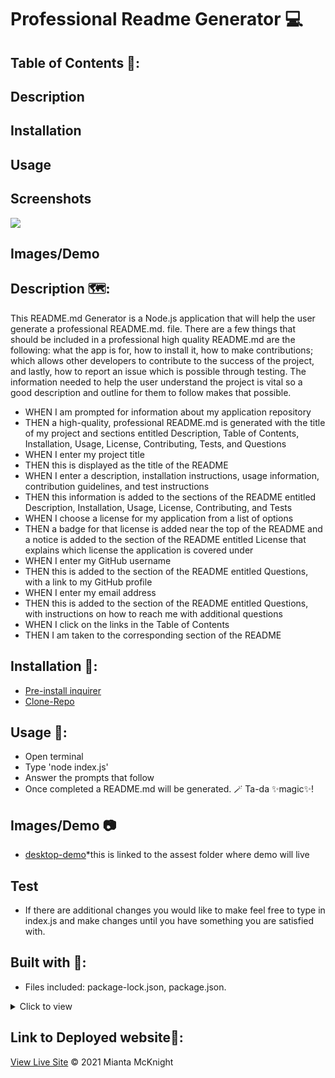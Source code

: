 # Professional Readme Generator 💻

## Table of Contents 📖:
## Description
## Installation
## Usage

## Screenshots 
<image src="./images/professional readme generator screenshot1.png">

## Images/Demo

## Description 🗺️:
This README.md Generator is a Node.js application that will help the user generate a professional README.md. file. There are a few things that should be included in a professional high quality README.md are the following: what the app is for, how to install it, how to make contributions; which allows other developers to contribute to the success of the project, and lastly, how to report an issue which is possible through testing. The information needed to help the user understand the project is vital so a good description and outline for them to follow makes that possible. 

 - WHEN I am prompted for information about my application repository
 - THEN a high-quality, professional README.md is generated with the title of my project  and sections entitled Description, Table of Contents, Installation, Usage, License, Contributing, Tests, and Questions
 - WHEN I enter my project title
 - THEN this is displayed as the title of the README
 - WHEN I enter a description, installation instructions, usage information, contribution guidelines, and test instructions
 - THEN this information is added to the sections of the README entitled Description, Installation, Usage, License, Contributing, and Tests
 - WHEN I choose a license for my application from a list of options
 - THEN a badge for that license is added near the top of the README and a notice is  added to the section of the README entitled License that explains which license the application is covered under
 - WHEN I enter my GitHub username
 - THEN this is added to the section of the README entitled Questions, with a link to my GitHub profile
 - WHEN I enter my email address
 - THEN this is added to the section of the README entitled Questions, with instructions on how to reach me with additional questions
 - WHEN I click on the links in the Table of Contents
 - THEN I am taken to the corresponding section of the README

## Installation 🧭:
- [Pre-install inquirer](https://www.npmjs.com/package/inquirer)
- [Clone-Repo](git@github.com:RogueStorm7/node-js-professional-readme-generator-challenge.git)
    

## Usage 🎫:
- Open terminal
- Type 'node index.js'
- Answer the prompts that follow
- Once completed a README.md will be generated. 🪄 Ta-da ✨magic✨!

## Images/Demo 📷
- [desktop-demo]()*this is linked to the assest folder where demo will live

## Test
- If there are additional changes you would like to make feel free to type in index.js and make changes until you have something you are satisfied with.
  
## Built with 🧱:
- Files included: package-lock.json, package.json.

<details>
<summary>Click to view</summary>
![badge size](https://img.shields.io/badge/Made%20for-VSCode-1f425f.svg)
![badge size](https://img.shields.io/badge/JavaScript-F7DF1E?style=for-the-badge&logo=javascript&logoColor=black)
![badge size](https://img.shields.io/badge/Node.js-43853D?style=for-the-badge&logo=node.js&logoColor=white)
![badge size](https://img.shields.io/badge/GitHub-100000?style=for-the-badge&logo=github&logoColor=white)
</details>
    
## Link to Deployed website🔮: 
[View Live Site]("https://roguestorm7.github.io/node-js-professional-readme-generator-challenge/")
&copy; 2021 Mianta McKnight